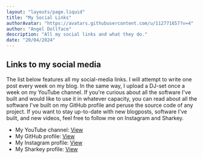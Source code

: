 ```yaml
---
layout: "layouts/page.liquid"
title: "My Social Links"
authorAvatar: "https://avatars.githubusercontent.com/u/112771657?v=4"
author: "Angel Dollface"
description: "All my social links and what they do."
date: "20/04/2024"
---
```


## Links to my social media

The list below features all my social-media links. I will attempt to write one post every week on my blog. In the same way, I upload a DJ-set once a week on my YouTube channel. If you're curious about all the software I've built and would like to use it in whatever capacity, you can read about all the software I've built on my GitHub profile and peruse the source code of any project. If you want to stay up-to-date with new blogposts, software I've built, and new videos, feel free to follow me on Instagram and Sharkey.

- My YouTube channel: [View](https://youtube.com/@angeldollface666)
- My GitHub profile: [View](https://github.com/angeldollface)
- My Instagram profile: [View](https://instagram.com/angeldollface666)
- My Sharkey profile: [View](https://blahaj.zone/@angeldollface666)
